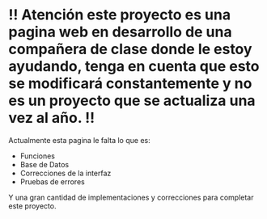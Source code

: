 # :bangbang: Atención este proyecto es una pagina web en desarrollo de una compañera de clase donde le estoy ayudando, tenga en cuenta que esto se modificará constantemente y no es un proyecto que se actualiza una vez al año. :bangbang:

Actualmente esta pagina le falta lo que es:

* Funciones
* Base de Datos
* Correcciones de la interfaz
* Pruebas de errores

Y una gran cantidad de implementaciones y correcciones para completar este proyecto.